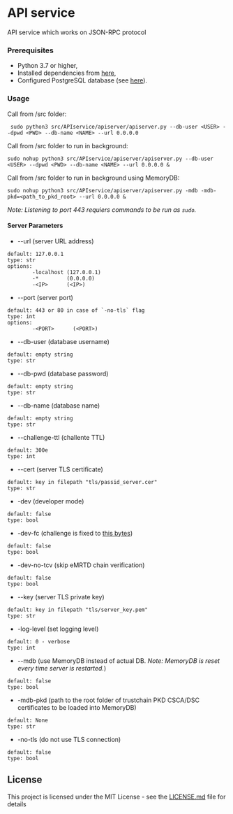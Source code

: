 # API service
API service which works on JSON-RPC protocol

### Prerequisites
* Python 3.7 or higher,
* Installed dependencies from [here](../../../../../PassID-Server#prerequisites),
* Configured PostgreSQL database (see [here](../../../../../PassID-Server#configure-postgresql-database)).

### Usage

Call from /src folder:
```
 sudo python3 src/APIservice/apiserver/apiserver.py --db-user <USER> --dpwd <PWD> --db-name <NAME> --url 0.0.0.0
```

Call from /src folder to run in background:
```
sudo nohup python3 src/APIservice/apiserver/apiserver.py --db-user <USER> --dpwd <PWD> --db-name <NAME> --url 0.0.0.0 &  
```

Call from /src folder to run in background using MemoryDB:
```
sudo nohup python3 src/APIservice/apiserver/apiserver.py -mdb -mdb-pkd=<path_to_pkd_root> --url 0.0.0.0 &  
```

*Note: Listening to port 443 requiers commands to be run as `sudo`.*

#### Server Parameters

* --url (server URL address)
```
default: 127.0.0.1
type: str
options:
        -localhost (127.0.0.1)
        -*         (0.0.0.0)
        -<IP>      (<IP>)
```

* --port (server port)
```
default: 443 or 80 in case of `-no-tls` flag
type: int
options: 
        -<PORT>      (<PORT>)
```

* --db-user (database username)
```
default: empty string
type: str
```

* --db-pwd (database password)
```
default: empty string
type: str
```

* --db-name (database name)
```
default: empty string
type: str
```



* --challenge-ttl (challente TTL)
```
default: 300e
type: int
```

* --cert (server TLS certificate)
```
default: key in filepath "tls/passid_server.cer"
type: str
```

* -dev (developer mode)
```
default: false
type: bool
```

* -dev-fc (challenge is fixed to [this bytes](https://github.com/ZeroPass/PassID-Server/blob/master/src/APIservice/apiserver/apiserver.py#L26))
```
default: false
type: bool
```

* -dev-no-tcv (skip eMRTD chain verification)
```
default: false
type: bool
```

* --key (server TLS private key)
```
default: key in filepath "tls/server_key.pem"
type: str
```

* -log-level (set logging level)
```
default: 0 - verbose
type: int
```

* --mdb (use MemoryDB instead of actual DB. *Note: MemoryDB is reset every time server is restarted.*)
```
default: false
type: bool
```

* -mdb-pkd (path to the root folder of trustchain PKD CSCA/DSC certificates to be loaded into MemoryDB)
```
default: None
type: str
```

* -no-tls (do not use TLS connection)
```
default: false
type: bool
```

## License

This project is licensed under the MIT License - see the [LICENSE.md](LICENSE.md) file for details
